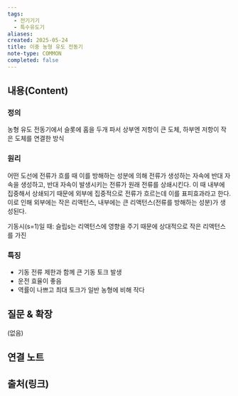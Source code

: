 ```yaml
---
tags:
  - 전기기기
  - 특수유도기
aliases: 
created: 2025-05-24
title: 이중 농형 유도 전동기
note-type: COMMON
completed: false
---
```


## 내용(Content)
### 정의
농형 유도 전동기에서 슬롯에 홈을 두개 파서 상부엔 저항이 큰 도체, 하부엔 저항이 작은 도체를 연결한 방식

### 원리
어떤 도선에 전류가 흐를 때 이를 방해하는 성분에 의해 전류가 생성하는 자속에 반대 자속을 생성하고, 반대 자속이 발생시키는 전류가 원래 전류를 상쇄시킨다. 이 때 내부에 집중해서 상쇄되기 때문에 외부에 집중적으로 전류가 흐르는데 이를 표피효과라고 한다. 이로 인해 외부에는 작은 리액턴스, 내부에는 큰 리액턴스(전류를 방해하는 성분)가 생성된다. 

기동시(s=1)일 때:
슬립s는 리액턴스에 영향을 주기 때문에 상대적으로 작은 리액턴스를 가진 
### 특징
- 기동 전류 제한과 함께 큰 기동 토크 발생
- 운전 효율이 좋음
- 역률이 나쁘고 최대 토크가 일반 농형에 비해 작다

## 질문 & 확장

(없음)

## 연결 노트

## 출처(링크)

